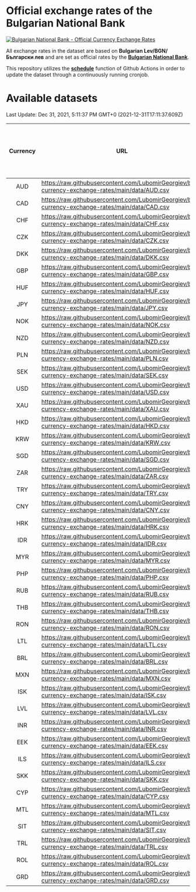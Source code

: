 # Official exchange rates of the Bulgarian National Bank

[![Bulgarian National Bank - Official Currency Exchange Rates](https://github.com/LubomirGeorgiev/bnb-currency-exchange-rates/actions/workflows/update-rates.yml/badge.svg?branch=main)](https://github.com/LubomirGeorgiev/bnb-currency-exchange-rates/actions/workflows/update-rates.yml)

All exchange rates in the dataset are based on **Bulgarian Lev/BGN/Български лев** and are set as official rates by the [**Bulgarian National Bank**](https://www.bnb.bg/Statistics/StExternalSector/StExchangeRates/StERForeignCurrencies/index.htm?toLang=_EN).

This repository utilizes the [**schedule**](https://docs.github.com/en/actions/reference/events-that-trigger-workflows) function of Github Actions in order to update the dataset through a continuously running cronjob.

# Available datasets

<!-- START LINKS (DO NOT EVER FU*ING DELETE THIS COMMENT FOR THE LOVE OF YOUR LIFE!!! IF YOU ARE CURIOS HOW IT WORKS, YOU CAN HAVE A LOOK AT ./src/updateReadme.ts) -->

Last Update: Dec 31, 2021, 5:11:37 PM GMT+0 (2021-12-31T17:11:37.609Z)

| Currency | URL                                                                                             | Number of records | Number of missing days that were filled in |
| :------: | ----------------------------------------------------------------------------------------------- | :---------------: | :----------------------------------------: |
|   AUD    | https://raw.githubusercontent.com/LubomirGeorgiev/bnb-currency-exchange-rates/main/data/AUD.csv |       7997        |                    2466                    |
|   CAD    | https://raw.githubusercontent.com/LubomirGeorgiev/bnb-currency-exchange-rates/main/data/CAD.csv |       7997        |                    2466                    |
|   CHF    | https://raw.githubusercontent.com/LubomirGeorgiev/bnb-currency-exchange-rates/main/data/CHF.csv |       7997        |                    2466                    |
|   CZK    | https://raw.githubusercontent.com/LubomirGeorgiev/bnb-currency-exchange-rates/main/data/CZK.csv |       7997        |                    2466                    |
|   DKK    | https://raw.githubusercontent.com/LubomirGeorgiev/bnb-currency-exchange-rates/main/data/DKK.csv |       7997        |                    2466                    |
|   GBP    | https://raw.githubusercontent.com/LubomirGeorgiev/bnb-currency-exchange-rates/main/data/GBP.csv |       7997        |                    2466                    |
|   HUF    | https://raw.githubusercontent.com/LubomirGeorgiev/bnb-currency-exchange-rates/main/data/HUF.csv |       7997        |                    2466                    |
|   JPY    | https://raw.githubusercontent.com/LubomirGeorgiev/bnb-currency-exchange-rates/main/data/JPY.csv |       7997        |                    2466                    |
|   NOK    | https://raw.githubusercontent.com/LubomirGeorgiev/bnb-currency-exchange-rates/main/data/NOK.csv |       7997        |                    2466                    |
|   NZD    | https://raw.githubusercontent.com/LubomirGeorgiev/bnb-currency-exchange-rates/main/data/NZD.csv |       7997        |                    2466                    |
|   PLN    | https://raw.githubusercontent.com/LubomirGeorgiev/bnb-currency-exchange-rates/main/data/PLN.csv |       7997        |                    2466                    |
|   SEK    | https://raw.githubusercontent.com/LubomirGeorgiev/bnb-currency-exchange-rates/main/data/SEK.csv |       7997        |                    2466                    |
|   USD    | https://raw.githubusercontent.com/LubomirGeorgiev/bnb-currency-exchange-rates/main/data/USD.csv |       7997        |                    2466                    |
|   XAU    | https://raw.githubusercontent.com/LubomirGeorgiev/bnb-currency-exchange-rates/main/data/XAU.csv |       7997        |                    2468                    |
|   HKD    | https://raw.githubusercontent.com/LubomirGeorgiev/bnb-currency-exchange-rates/main/data/HKD.csv |       7695        |                    2375                    |
|   KRW    | https://raw.githubusercontent.com/LubomirGeorgiev/bnb-currency-exchange-rates/main/data/KRW.csv |       7695        |                    2375                    |
|   SGD    | https://raw.githubusercontent.com/LubomirGeorgiev/bnb-currency-exchange-rates/main/data/SGD.csv |       7695        |                    2375                    |
|   ZAR    | https://raw.githubusercontent.com/LubomirGeorgiev/bnb-currency-exchange-rates/main/data/ZAR.csv |       7695        |                    2375                    |
|   TRY    | https://raw.githubusercontent.com/LubomirGeorgiev/bnb-currency-exchange-rates/main/data/TRY.csv |       6178        |                    1906                    |
|   CNY    | https://raw.githubusercontent.com/LubomirGeorgiev/bnb-currency-exchange-rates/main/data/CNY.csv |       6058        |                    1870                    |
|   HRK    | https://raw.githubusercontent.com/LubomirGeorgiev/bnb-currency-exchange-rates/main/data/HRK.csv |       6058        |                    1870                    |
|   IDR    | https://raw.githubusercontent.com/LubomirGeorgiev/bnb-currency-exchange-rates/main/data/IDR.csv |       6058        |                    1870                    |
|   MYR    | https://raw.githubusercontent.com/LubomirGeorgiev/bnb-currency-exchange-rates/main/data/MYR.csv |       6058        |                    1870                    |
|   PHP    | https://raw.githubusercontent.com/LubomirGeorgiev/bnb-currency-exchange-rates/main/data/PHP.csv |       6058        |                    1870                    |
|   RUB    | https://raw.githubusercontent.com/LubomirGeorgiev/bnb-currency-exchange-rates/main/data/RUB.csv |       6058        |                    1870                    |
|   THB    | https://raw.githubusercontent.com/LubomirGeorgiev/bnb-currency-exchange-rates/main/data/THB.csv |       6058        |                    1870                    |
|   RON    | https://raw.githubusercontent.com/LubomirGeorgiev/bnb-currency-exchange-rates/main/data/RON.csv |       5999        |                    1852                    |
|   LTL    | https://raw.githubusercontent.com/LubomirGeorgiev/bnb-currency-exchange-rates/main/data/LTL.csv |       5153        |                    1582                    |
|   BRL    | https://raw.githubusercontent.com/LubomirGeorgiev/bnb-currency-exchange-rates/main/data/BRL.csv |       5088        |                    1573                    |
|   MXN    | https://raw.githubusercontent.com/LubomirGeorgiev/bnb-currency-exchange-rates/main/data/MXN.csv |       5088        |                    1573                    |
|   ISK    | https://raw.githubusercontent.com/LubomirGeorgiev/bnb-currency-exchange-rates/main/data/ISK.csv |       4997        |                    1544                    |
|   LVL    | https://raw.githubusercontent.com/LubomirGeorgiev/bnb-currency-exchange-rates/main/data/LVL.csv |       4788        |                    1468                    |
|   INR    | https://raw.githubusercontent.com/LubomirGeorgiev/bnb-currency-exchange-rates/main/data/INR.csv |       4721        |                    1459                    |
|   EEK    | https://raw.githubusercontent.com/LubomirGeorgiev/bnb-currency-exchange-rates/main/data/EEK.csv |       3998        |                    1224                    |
|   ILS    | https://raw.githubusercontent.com/LubomirGeorgiev/bnb-currency-exchange-rates/main/data/ILS.csv |       3996        |                    1239                    |
|   SKK    | https://raw.githubusercontent.com/LubomirGeorgiev/bnb-currency-exchange-rates/main/data/SKK.csv |       2969        |                    911                     |
|   CYP    | https://raw.githubusercontent.com/LubomirGeorgiev/bnb-currency-exchange-rates/main/data/CYP.csv |       2905        |                    889                     |
|   MTL    | https://raw.githubusercontent.com/LubomirGeorgiev/bnb-currency-exchange-rates/main/data/MTL.csv |       2603        |                    798                     |
|   SIT    | https://raw.githubusercontent.com/LubomirGeorgiev/bnb-currency-exchange-rates/main/data/SIT.csv |       2541        |                    777                     |
|   TRL    | https://raw.githubusercontent.com/LubomirGeorgiev/bnb-currency-exchange-rates/main/data/TRL.csv |       1817        |                    558                     |
|   ROL    | https://raw.githubusercontent.com/LubomirGeorgiev/bnb-currency-exchange-rates/main/data/ROL.csv |       1696        |                    523                     |
|   GRD    | https://raw.githubusercontent.com/LubomirGeorgiev/bnb-currency-exchange-rates/main/data/GRD.csv |        361        |                    109                     |

<!-- END LINKS (DO NOT EVER FU*ING DELETE THIS COMMENT FOR THE LOVE OF YOUR LIFE!!! IF YOU ARE CURIOS HOW IT WORKS, YOU CAN HAVE A LOOK AT ./src/updateReadme.ts) -->
